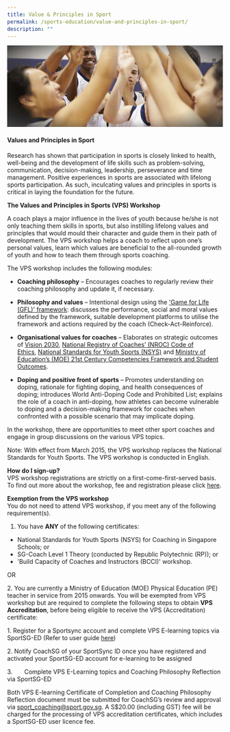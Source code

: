 ```yaml
---
title: Value & Principles in Sport
permalink: /sports-education/value-and-principles-in-sport/
description: ""
---
```

![Values and Principles in Sport (VPS)](/images/Sport%20Education/Value%20&%20Principles%20in%20Sport/NSYS%20generic.jpeg)
#### **Values and Principles in Sport**
Research has shown that participation in sports is closely linked to health, well-being and the development of life skills such as problem-solving, communication, decision-making, leadership, perseverance and time management. Positive experiences in sports are associated with lifelong sports participation. As such, inculcating values and principles in sports is critical in laying the foundation for the future.

**The Values and Principles in Sports (VPS) Workshop**

A coach plays a major influence in the lives of youth because he/she is not only teaching them skills in sports, but also instilling lifelong values and principles that would mould their character and guide them in their path of development. The VPS workshop helps a coach to reflect upon one’s personal values, learn which values are beneficial to the all-rounded growth of youth and how to teach them through sports coaching.

The VPS workshop includes the following modules:

*   **Coaching philosophy** – Encourages coaches to regularly review their coaching philosophy and update it, if necessary.

*   **Philosophy and values** – Intentional design using the ['Game for Life (GFL)' framework](https://www.sportsingapore.gov.sg/Sports-Education/Sports-Leadership/Game-For-Life): discusses the performance, social and moral values defined by the framework, suitable development platforms to utilise the framework and actions required by the coach (Check-Act-Reinforce).

*   **Organisational values for coaches** – Elaborates on strategic outcomes of [Vision 2030](/about-us/vision-2030), [National Registry of Coaches’ (NROC) Code of Ethics](https://www.sportsingapore.gov.sg/Athletes-Coaches/Coaches-Corner/Code-of-Ethics), [National Standards for Youth Sports (NSYS)](/sports-education/national-standards-for-youth-sports/) and [Ministry of Education’s (MOE) 21st Century Competencies Framework and Student Outcomes](https://www.moe.gov.sg/education/education-system/21st-century-competencies).

*   **Doping and positive front of sports** – Promotes understanding on doping, rationale for fighting doping, and health consequences of doping; introduces World Anti-Doping Code and Prohibited List; explains the role of a coach in anti-doping, how athletes can become vulnerable to doping and a decision-making framework for coaches when confronted with a possible scenario that may implicate doping.

In the workshop, there are opportunities to meet other sport coaches and engage in group discussions on the various VPS topics.

Note:
With effect from March 2015, the VPS workshop replaces the National Standards for Youth Sports. The VPS workshop is conducted in English.

**How do I sign-up?**
<br>
VPS workshop registrations are strictly on a first-come-first-served basis. To find out more about the workshop, fee and registration please click [here](https://www.rp.edu.sg/ace/short-course/detail/values-principles-in-sports).

**Exemption from the VPS workshop**
<br>
 You do not need to attend VPS workshop, if you meet any of the following requirement(s).

1. You have **ANY** of the following certificates:

*   National Standards for Youth Sports (NSYS) for Coaching in Singapore Schools; or
*   SG-Coach Level 1 Theory (conducted by Republic Polytechnic (RP)); or
*   'Build Capacity of Coaches and Instructors (BCCI)' workshop.

OR 

2. You are currently a Ministry of Education (MOE) Physical Education (PE) teacher in service from 2015 onwards. You will be exempted from VPS workshop but are required to complete the following steps to obtain **VPS Accreditation**, before being eligible to receive the VPS (Accreditation) certificate:

1. Register for a Sportsync account and complete VPS E-learning topics via SportSG-ED (Refer to user guide [here](/files/Sport%20Education/Value%20&%20Principles%20in%20Sport/SportSync(Registration)_SportSGED(Activation)_UserGuide.pdf))

2. Notify CoachSG of your SportSync ID once you have registered and activated your SportSG-ED account for e-learning to be assigned

3.       Complete VPS E-Learning topics and Coaching Philosophy Reflection via SportSG-ED  

Both VPS E-learning Certificate of Completion and Coaching Philosophy Reflection document must be submitted for CoachSG’s review and approval via [sport_coaching@sport.gov.sg](mailto:sport_coaching@sport.gov.sg). A S$20.00 (including GST) fee will be charged for the processing of VPS accreditation certificates, which includes a SportSG-ED user licence fee.